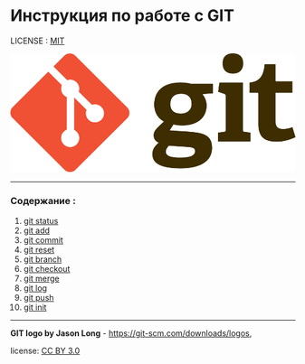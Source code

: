 # Инструкция по работе с GIT



LICENSE : [MIT](./license.md)


![](./assets/Git-Logo-2Color.png)

---


### Содержание :
1. [git status](./status.md)
2. [git add](./add.md)
3. [git commit](./commit.md)
4. [git reset](./reset.md)
5. [git branch](./branch.md)
6. [git checkout](./checkout.md)
7. [git merge](./merge.md)
8. [git log](./log.md)
9. [git push](./push.md)
10. [git init](./init.md)
----
**GIT logo by Jason Long** - https://git-scm.com/downloads/logos,

license: [CC BY 3.0](https://creativecommons.org/licenses/by/3.0/)